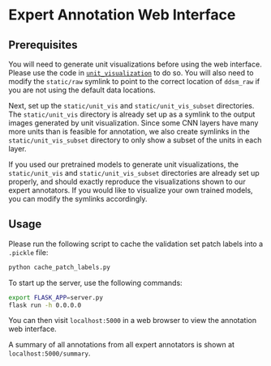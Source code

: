 # Expert Annotation Web Interface

## Prerequisites

You will need to generate unit visualizations before using the web interface. Please use the code in [`unit_visualization`](../unit_visualization) to do so. You will also need to modify the `static/raw` symlink to point to the correct location of `ddsm_raw` if you are not using the default data locations.

Next, set up the `static/unit_vis` and `static/unit_vis_subset` directories. The `static/unit_vis` directory is already set up as a symlink to the output images generated by unit visualization. Since some CNN layers have many more units than is feasible for annotation, we also create symlinks in the `static/unit_vis_subset` directory to only show a subset of the units in each layer.

If you used our pretrained models to generate unit visualizations, the `static/unit_vis` and `static/unit_vis_subset` directories are already set up properly, and should exactly reproduce the visualizations shown to our expert annotators. If you would like to visualize your own trained models, you can modify the symlinks accordingly.

## Usage

Please run the following script to cache the validation set patch labels into a `.pickle` file:

```bash
python cache_patch_labels.py
```

To start up the server, use the following commands:

```bash
export FLASK_APP=server.py
flask run -h 0.0.0.0
```

You can then visit `localhost:5000` in a web browser to view the annotation web interface.

A summary of all annotations from all expert annotators is shown at `localhost:5000/summary`.
